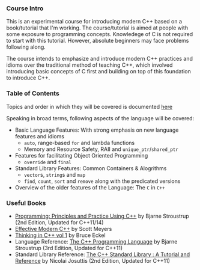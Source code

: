 ### Course Intro
This is an experimental course for introducing modern C++ based on a book/tutorial that I'm working. The course/tutorial is aimed at people with some exposure to programming concepts. Knowledege of C is not required to start with this tutorial. However, absolute beginners may face problems following along.

The course intends to emphasize and introduce modern C++ practices and idioms over the traditional method of teaching C++, which involved introducing basic concepts of C first and building on top of this foundation to introduce C++.

### Table of Contents

Topics and order in which they will be covered is documented [here](https://github.com/frag-o-matic/cpptutorial/blob/master/README.md)

Speaking in broad terms, following aspects of the language will be covered:
* Basic Language Features: With strong emphasis on new language features and idioms
	- `auto`, range-based `for` and lambda functions
	- Memory and Resource Safety, RAII and `unique_ptr`/`shared_ptr`
* Features for facilitating Object Oriented Programming
	- `override` and `final`
* Standard Library Features: Common Containers & Alogrithms
	- `vector`s, `string`s and `map`
	- `find`, `count`, `sort` and `remove` along with the predicated versions
* Overview of the older features of the Language: The `C` in `C++`

### Useful Books

* [Programming: Principles and Practice Using C++](http://www.amazon.in/Programming-Principles-Practice-Using-C/dp/0321992784/) by Bjarne Stroustrup (2nd Edition, Updated for C++11/14)
* [Effective Modern C++](http://www.amazon.in/Effective-Modern-C-Scott-Meyers/dp/9351109054) by Scott Meyers
* [Thinking in C++ vol 1](http://www.flipkart.com/thinking-c-volume-1-with-cd-english-2nd/p/itmdwuafcz75hzjy) by Bruce Eckel
* Language Reference: [The C++ Programming Language](http://www.amazon.in/C-Programming-Language-Bjarne-Stroustrup/dp/0321563840/) by Bjarne Stroustrup (3rd Edition, Updated for C++11)
* Standard Library Reference: [The C++ Standard Library : A Tutorial and Reference](http://www.amazon.in/Standard-Library-Tutorial-Reference-English/dp/8131791459/) by 	Nicolai Josuttis (2nd Edition, Updated for C++11)
